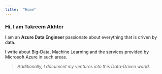```yaml
---
title:  "Home"
---
```


### Hi, I am Takreem Akhter

I am an **Azure Data Engineer** passionate about everything that is driven by data. 

I write about Big-Data, Machine Learning and the services provided by Microsoft Azure in such areas.


> *Additionally, I document my ventures into this Data-Driven world.* 

